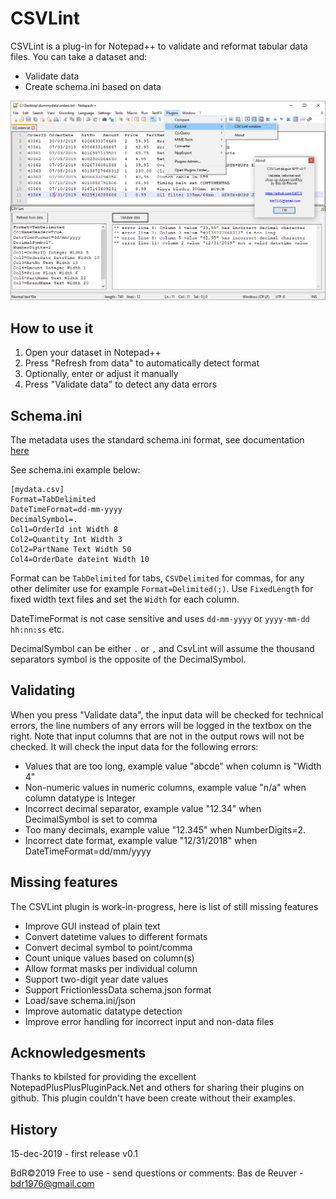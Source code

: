 CSVLint
=======

CSVLint is a plug-in for Notepad++ to validate and reformat tabular data files.
You can take a dataset and:

* Validate data
* Create schema.ini based on data

![preview screenshot](/csvlint_preview.png?raw=true "preview")

How to use it
-------------

1. Open your dataset in Notepad++
2. Press "Refresh from data" to automatically detect format
3. Optionally, enter or adjust it manually
4. Press "Validate data" to detect any data errors

Schema.ini
----------
The metadata uses the standard schema.ini format, see documentation [here](https://docs.microsoft.com/en-us/sql/odbc/microsoft/schema-ini-file-text-file-driver?view=sql-server-ver15)

See schema.ini example below:

	[mydata.csv]
	Format=TabDelimited
	DateTimeFormat=dd-mm-yyyy
	DecimalSymbol=.
	Col1=OrderId int Width 8
	Col2=Quantity Int Width 3
	Col2=PartName Text Width 50
	Col4=OrderDate dateint Width 10

Format can be `TabDelimited` for tabs, `CSVDelimited` for commas, for any other delimiter use for example `Format=Delimited(;)`.
Use `FixedLength` for fixed width text files and set the `Width` for each column.

DateTimeFormat is not case sensitive and uses `dd-mm-yyyy` or `yyyy-mm-dd hh:nn:ss` etc.

DecimalSymbol can be either `.` or `,` and CsvLint will assume the thousand separators symbol is the opposite of the DecimalSymbol.

Validating 
-------------
When you press "Validate data", the input data will be checked for technical errors,
the line numbers of any errors will be logged in the textbox on the right.
Note that input columns that are not in the output rows will not be checked.
It will check the input data for the following errors:

* Values that are too long, example value "abcde" when column is "Width 4"
* Non-numeric values in numeric columns, example value "n/a" when column datatype is Integer
* Incorrect decimal separator, example value "12.34" when DecimalSymbol is set to comma
* Too many decimals, example value "12.345" when NumberDigits=2.
* Incorrect date format, example value "12/31/2018" when DateTimeFormat=dd/mm/yyyy

Missing features
----------------
The CSVLint plugin is work-in-progress, here is list of still missing features

* Improve GUI instead of plain text
* Convert datetime values to different formats
* Convert decimal symbol to point/comma
* Count unique values based on column(s)
* Allow format masks per individual column
* Support two-digit year date values
* Support FrictionlessData schema.json format
* Load/save schema.ini/json
* Improve automatic datatype detection
* Improve error handling for incorrect input and non-data files

Acknowledgesments
-----------------
Thanks to kbilsted for providing the excellent NotepadPlusPlusPluginPack.Net
and others for sharing their plugins on github.
This plugin couldn't have been create without their examples.

History
-------
15-dec-2019 - first release v0.1

BdR©2019 Free to use - send questions or comments: Bas de Reuver - bdr1976@gmail.com
